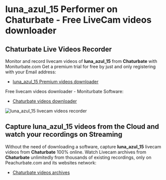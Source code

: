 # luna_azul_15 Performer on Chaturbate - Free LiveCam videos downloader

## Chaturbate Live Videos Recorder

Monitor and record livecam videos of **luna_azul_15** from **Chaturbate** with Moniturbate.com
Get a premium trial for free by just and only registering with your Email address:
* [luna_azul_15 Premium videos downloader](https://moniturbate.com/request-demo-licence-key.html)

Free livecam videos downloader - Moniturbate Software:
* [Chaturbate videos downloader](https://moniturbate.com/moniturbate-download-software.html)

![luna_azul_15 livecam videos recorder](https://peachurnet.com/templates/moniturbate-software.png)


## Capture luna_azul_15 videos from the Cloud and watch your recordings on Streaming

Without the need of downloading a software, capture **luna_azul_15** livecam videos from **Chaturbate** 100% online.
Watch Livecam archives from **Chaturbate** unlimitedly from thousands of existing recordings, only on Peachurbate.com and its websites network:
* [Chaturbate videos archives](https://peachurnet.com/)